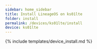 ```yaml
---
sidebar: home_sidebar
title: Install LineageOS on ks01lte
folder: install
permalink: /devices/ks01lte/install
device: ks01lte
---
```

{% include templates/device_install.md %}
